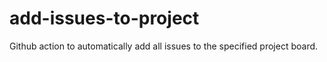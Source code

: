 # add-issues-to-project
Github action to automatically add all issues to the specified project board.
